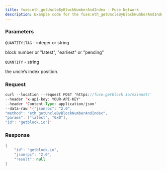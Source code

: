 ```yaml
---
title: fuse:eth_getUncleByBlockNumberAndIndex - Fuse Network
description: Example code for the fuse:eth_getUncleByBlockNumberAndIndex json-rpc method. Сomplete guide on how to use fuse:eth_getUncleByBlockNumberAndIndex json-rpc in GetBlock.io Web3 documentation.
---
```


### Parameters


`QUANTITY|TAG` - integer or string

block number or "latest", "earliest" or "pending"

`QUANTITY` - string

the uncle’s index position.

### Request

``` java
curl --location --request POST 'https://fuse.getblock.io/mainnet/' 
--header 'x-api-key: YOUR-API-KEY' 
--header 'Content-Type: application/json' 
--data-raw '{"jsonrpc": "2.0",
"method": "eth_getUncleByBlockNumberAndIndex",
"params": ["latest", "0x0"],
"id": "getblock.io"}'
```

###  Response

``` java
{
    "id": "getblock.io",
    "jsonrpc": "2.0",
    "result": null
}
```

